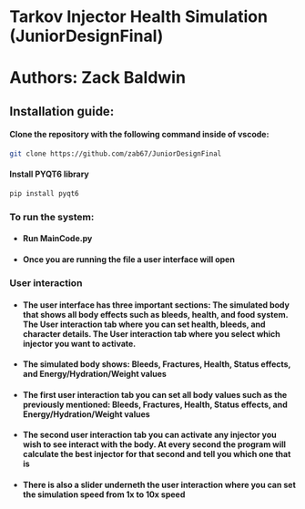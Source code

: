 # Tarkov Injector Health Simulation (JuniorDesignFinal) 
# Authors: Zack Baldwin

## Installation guide:

#### Clone the repository with the following command inside of vscode:
```bash
git clone https://github.com/zab67/JuniorDesignFinal
```
#### Install PYQT6 library 
```bash
pip install pyqt6
```
### To run the system:
- #### Run MainCode.py
- #### Once you are running the file a user interface will open

### User interaction
- #### The user interface has three important sections: The simulated body that shows all body effects such as bleeds, health, and food system. The User interaction tab where you can set health, bleeds, and character details. The User interaction tab where you select which injector you want to activate.
- #### The simulated body shows: Bleeds, Fractures, Health, Status effects, and Energy/Hydration/Weight values
- #### The first user interaction tab you can set all body values such as the previously mentioned: Bleeds, Fractures, Health, Status effects, and Energy/Hydration/Weight values
- #### The second user interaction tab you can activate any injector you wish to see interact with the body. At every second the program will calculate the best injector for that second and tell you which one that is
- #### There is also a slider underneth the user interaction where you can set the simulation speed from 1x to 10x speed
